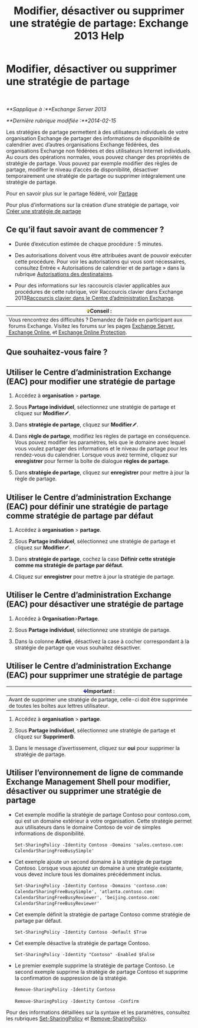 ﻿---
title: 'Modifier, désactiver ou supprimer une stratégie de partage: Exchange 2013 Help'
TOCTitle: Modifier, désactiver ou supprimer une stratégie de partage
ms:assetid: 714af42d-ca29-4bb4-ac48-f0b3d4fd1c15
ms:mtpsurl: https://technet.microsoft.com/fr-fr/library/JJ657460(v=EXCHG.150)
ms:contentKeyID: 50478424
ms.date: 04/24/2018
mtps_version: v=EXCHG.150
ms.translationtype: HT
---

# Modifier, désactiver ou supprimer une stratégie de partage

 

_**Sapplique à :**Exchange Server 2013_

_**Dernière rubrique modifiée :**2014-02-15_

Les stratégies de partage permettent à des utilisateurs individuels de votre organisation Exchange de partager des informations de disponibilité de calendrier avec d’autres organisations Exchange fédérées, des organisations Exchange non fédérées et des utilisateurs Internet individuels. Au cours des opérations normales, vous pouvez changer des propriétés de stratégie de partage. Vous pouvez par exemple modifier des règles de partage, modifier le niveau d’accès de disponibilité, désactiver temporairement une stratégie de partage ou supprimer intégralement une stratégie de partage.

Pour en savoir plus sur le partage fédéré, voir [Partage](sharing-exchange-2013-help.md)

Pour plus d’informations sur la création d’une stratégie de partage, voir [Créer une stratégie de partage](create-a-sharing-policy-exchange-2013-help.md)

## Ce qu’il faut savoir avant de commencer ?

  - Durée d’exécution estimée de chaque procédure : 5 minutes.

  - Des autorisations doivent vous être attribuées avant de pouvoir exécuter cette procédure. Pour voir les autorisations qui vous sont nécessaires, consultez Entrée « Autorisations de calendrier et de partage » dans la rubrique [Autorisations des destinataires](recipients-permissions-exchange-2013-help.md).

  - Pour des informations sur les raccourcis clavier applicables aux procédures de cette rubrique, voir Raccourcis clavier dans Exchange 2013[Raccourcis clavier dans le Centre d’administration Exchange](keyboard-shortcuts-in-the-exchange-admin-center-exchange-online-protection-help.md).

<table>
<thead>
<tr class="header">
<th><img src="images/Bb125224.tip(EXCHG.150).gif" title="Conseil" alt="Conseil" />Conseil :</th>
</tr>
</thead>
<tbody>
<tr class="odd">
<td>Vous rencontrez des difficultés ? Demandez de l’aide en participant aux forums Exchange. Visitez les forums sur les pages <a href="https://go.microsoft.com/fwlink/p/?linkid=60612">Exchange Server</a>, <a href="https://go.microsoft.com/fwlink/p/?linkid=267542">Exchange Online</a>, et <a href="https://go.microsoft.com/fwlink/p/?linkid=285351">Exchange Online Protection</a>.</td>
</tr>
</tbody>
</table>


## Que souhaitez-vous faire ?

## Utiliser le Centre d’administration Exchange (EAC) pour modifier une stratégie de partage

1.  Accédez à **organisation** \> **partage**.

2.  Sous **Partage individuel**, sélectionnez une stratégie de partage et cliquez sur **Modifier**![Icône Modifier](images/Bb124582.6f53ccb2-1f13-4c02-bea0-30690e6ea71d(EXCHG.150).gif "Icône Modifier").

3.  Dans **stratégie de partage**, cliquez sur **Modifier**![Icône Modifier](images/Bb124582.6f53ccb2-1f13-4c02-bea0-30690e6ea71d(EXCHG.150).gif "Icône Modifier").

4.  Dans **règle de partage**, modifiez les règles de partage en conséquence. Vous pouvez modifier les paramètres, tels que le domaine avec lequel vous voulez partager des informations et le niveau de partage pour les rendez-vous du calendrier. Lorsque vous avez terminé, cliquez sur **enregistrer** pour fermer la boîte de dialogue **règles de partage**.

5.  Dans **stratégie de partage**, cliquez sur **enregistrer** pour mettre à jour la règle de partage.

## Utiliser le Centre d’administration Exchange (EAC) pour définir une stratégie de partage comme stratégie de partage par défaut

1.  Accédez à **organisation** \> **partage**.

2.  Sous **Partage individuel**, sélectionnez une stratégie de partage et cliquez sur **Modifier**![Icône Modifier](images/Bb124582.6f53ccb2-1f13-4c02-bea0-30690e6ea71d(EXCHG.150).gif "Icône Modifier").

3.  Dans **stratégie de partage**, cochez la case **Définir cette stratégie comme ma stratégie de partage par défaut**.

4.  Cliquez sur **enregistrer** pour mettre à jour la stratégie de partage.

## Utiliser le Centre d’administration Exchange (EAC) pour désactiver une stratégie de partage

1.  Accédez à **Organisation**\>**Partage**.

2.  Sous **Partage individuel**, sélectionnez une stratégie de partage.

3.  Dans la colonne **Activé**, désactivez la case à cocher correspondant à la stratégie de partage que vous souhaitez désactiver.

## Utiliser le Centre d’administration Exchange (EAC) pour supprimer une stratégie de partage

<table>
<thead>
<tr class="header">
<th><img src="images/JJ159813.important(EXCHG.150).gif" title="Important" alt="Important" />Important :</th>
</tr>
</thead>
<tbody>
<tr class="odd">
<td>Avant de supprimer une stratégie de partage, celle-ci doit être supprimée de toutes les boîtes aux lettres utilisateur.</td>
</tr>
</tbody>
</table>


1.  Accédez à **organisation** \> **partage**.

2.  Sous **Partage individuel**, sélectionnez une stratégie de partage et cliquez sur **Supprimer**![Icône Supprimer](images/Dd979797.14f639f6-61e8-4418-bbfb-0db14de9d2f5(EXCHG.150).gif "Icône Supprimer").

3.  Dans le message d’avertissement, cliquez sur **oui** pour supprimer la stratégie de partage.

## Utiliser l’environnement de ligne de commande Exchange Management Shell pour modifier, désactiver ou supprimer une stratégie de partage

  - Cet exemple modifie la stratégie de partage Contoso pour contoso.com, qui est un domaine extérieur à votre organisation. Cette stratégie permet aux utilisateurs dans le domaine Contoso de voir de simples informations de disponibilité.
    
        Set-SharingPolicy -Identity Contoso -Domains 'sales.contoso.com: CalendarSharingFreeBusySimple'

  - Cet exemple ajoute un second domaine à la stratégie de partage Contoso. Lorsque vous ajoutez un domaine à une stratégie existante, vous devez inclure tous les domaines précédemment inclus.
    
        Set-SharingPolicy -Identity Contoso -Domains 'contoso.com: CalendarSharingFreeBusySimple', 'atlanta.contoso.com: CalendarSharingFreeBusyReviewer', 'beijing.contoso.com: CalendarSharingFreeBusyReviewer'

  - Cet exemple définit la stratégie de partage Contoso comme stratégie de partage par défaut.
    
        Set-SharingPolicy -Identity Contoso -Default $True

  - Cet exemple désactive la stratégie de partage Contoso.
    
        Set-SharingPolicy -Identity "Contoso" -Enabled $False

  - Le premier exemple supprime la stratégie de partage Contoso. Le second exemple supprime la stratégie de partage Contoso et supprime la confirmation de suppression de la stratégie.
    
        Remove-SharingPolicy -Identity Contoso
    
        Remove-SharingPolicy -Identity Contoso -Confirm

Pour des informations détaillées sur la syntaxe et les paramètres, consultez les rubriques [Set-SharingPolicy](https://technet.microsoft.com/fr-fr/library/dd297931\(v=exchg.150\)) et [Remove-SharingPolicy](https://technet.microsoft.com/fr-fr/library/dd351071\(v=exchg.150\)).

